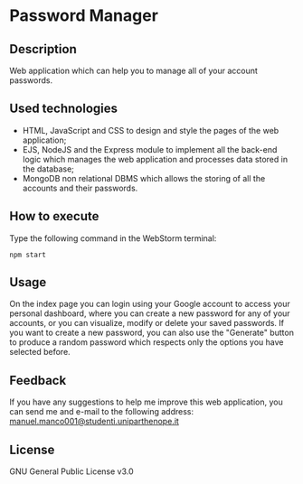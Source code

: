 # Password Manager

## Description
Web application which can help you to manage all of your account passwords.

## Used technologies
- HTML, JavaScript and CSS to design and style the pages of the web application;
- EJS, NodeJS and the Express module to implement all the back-end logic which manages the web application and processes data stored in the database;
- MongoDB non relational DBMS which allows the storing of all the accounts and their passwords.

## How to execute
Type the following command in the WebStorm terminal:
````
npm start
````

## Usage
On the index page you can login using your Google account to access your personal dashboard, where you can create a new password for any of your accounts, or you can visualize, modify or delete your saved passwords.
If you want to create a new password, you can also use the "Generate" button to produce a random password which respects only the options you have selected before.

## Feedback
If you have any suggestions to help me improve this web application, you can send me and e-mail to the following address: manuel.manco001@studenti.uniparthenope.it

## License
GNU General Public License v3.0